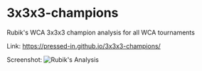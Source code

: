 # 3x3x3-champions
 Rubik's WCA 3x3x3 champion analysis for all WCA tournaments

Link: https://pressed-in.github.io/3x3x3-champions/

Screenshot: 
![Rubik's Analysis](https://i.imgur.com/Mu1vngc.png)
